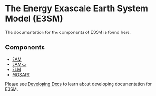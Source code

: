 # The Energy Exascale Earth System Model (E3SM)

The documentation for the components of E3SM is found here.

## Components

- [EAM](./EAM/index.md)
- [EAMxx](./EAMxx/index.md)
- [ELM](./ELM/index.md)
- [MOSART](./MOSART/index.md)

Please see [Developing Docs](./meta.md) to learn about developing documentation for E3SM.
